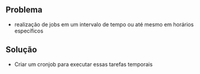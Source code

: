 ## Problema
- realização de jobs em um intervalo de tempo ou até mesmo em horários específicos
## Solução
- Criar um cronjob para executar essas tarefas temporais 
